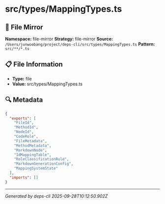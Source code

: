 # src/types/MappingTypes.ts

## 📄 File Mirror

**Namespace:** file-mirror
**Strategy:** file-mirror
**Source:** `/Users/junwoobang/project/deps-cli/src/types/MappingTypes.ts`
**Pattern:** `src/**/*.ts`

## 📋 File Information

- **Type:** file
- **Value:** src/types/MappingTypes.ts

## 🔍 Metadata

```json
{
  "exports": [
    "FileId",
    "MethodId",
    "NodeId",
    "CodeRole",
    "FileMetadata",
    "MethodMetadata",
    "MarkdownNode",
    "IdMappingTable",
    "RoleClassificationRule",
    "MarkdownGenerationConfig",
    "MappingSystemState"
  ],
  "imports": []
}
```

---
*Generated by deps-cli 2025-09-28T10:12:50.902Z*
